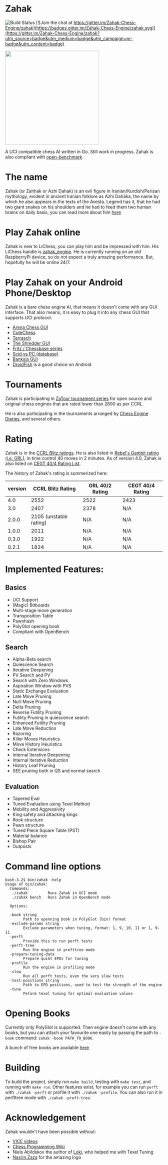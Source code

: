 # Zahak

![Build Status](https://github.com/amanjpro/zahak/workflows/Go/badge.svg) [![Join the chat at https://gitter.im/Zahak-Chess-Engine/zahak](https://badges.gitter.im/Zahak-Chess-Engine/zahak.svg)](https://gitter.im/Zahak-Chess-Engine/zahak?utm_source=badge&utm_medium=badge&utm_campaign=pr-badge&utm_content=badge)

<img src="zahak_logo.svg" width="300"/>


A UCI compatible chess AI written in Go. Still work in progress. Zahak is also
compliant with [open-benchmark](https://github.com/AndyGrant/OpenBench).

# The name

Zahak (or Zahhak or Azhi Dahak) is an evil figure in Iranian/Kurdish/Perisan
mythology, evident in ancient Iranian folklore as Azhi Dahāka, the name by
which he also appears in the texts of the Avesta.  Legend has it, that he had two
giant snakes on his shoulders and he had to feed them two human brains on
daily basis, you can read more about him
[here](https://en.wikipedia.org/wiki/Zahhak)

# Play Zahak online

Zahak is new to LiChess, you can play him and be impressed with him. His
LiChess handle is [zahak_engine](https://lichess.org/@/zahak_engine). He is
currently running on an old RaspberryPi device, so do not expect a truly
amazing performance. But, hopefully he will be online 24/7.

# Play Zahak on your Android Phone/Desktop

Zahak is a bare chess engine AI, that means it doesn't come with any GUI
interface.  That also means, it is easy to plug it into any chess GUI that
supports UCI protocol.

- [Arena Chess GUI](http://www.playwitharena.de/)
- [CuteChess](https://cutechess.com/)
- [Tarrasch](https://www.triplehappy.com/)
- [The Shredder GUI](https://www.shredderchess.com/)
- [Fritz / Chessbase series](https://en.chessbase.com/)
- [Scid vs PC (database)](http://scidvspc.sourceforge.net/)
- [Banksia GUI](https://banksiagui.com/)
- [DroidFish](https://play.google.com/store/apps/details?id=org.petero.droidfish) is a good choice on Android

# Tournaments

Zahak is participating in [ZaTour tournament series](https://zatour.amanj.me) for open source and original chess engines
that are rated lower than 2800 as per CCRL.

He is also participating in the tournaments arranged by [Chess Engine
Diaries](https://chessengines.blogspot.com/), and several others.

# Rating

Zahak is in the [CCRL Blitz ratings](https://ccrl.chessdom.com/ccrl/404/). He
is also listed in [Rebel's Gambit rating (i.e.
GRL)](http://rebel13.nl/grl-40-2.html), in time control 40 moves in 2 minutes.
As of version 4.0, Zahak is also listed on [CEGT 40/4 Rating
List](http://www.cegt.net/blitz.htm).

The history of Zahak's rating is summerized here:

| **version** |    **CCRL Blitz Rating**     |   **GRL 40/2 Rating**   |   **CEGT 40/4 Rating**    |
|-------------|------------------------------|-------------------------|---------------------------|
| 4.0         | 2552                         | 2522                    | 2423                      |
| 3.0         | 2407                         | 2378                    | N/A                       |
| 2.0.0       | 2105 (unstable rating)       | N/A                     | N/A                       |
| 1.0.0       | 2011                         | N/A                     | N/A                       |
| 0.3.0       | 1922                         | N/A                     | N/A                       |
| 0.2.1       | 1824                         | N/A                     | N/A                       |



# Implemented Features:

## Basics

- UCI Support
- (Magic) Bitboards
- Multi-stage move generation
- Transposition Table
- Pawnhash
- PolyGlot opening book
- Compliant with OpenBench

## Search

- Alpha-Beta search
- Quiescence Search
- Iterative Deepening
- PV Search and PV
- Search with Zero Windows
- Aspiration Window with PVS
- Static Exchange Evaluation
- Late Move Pruning
- Null-Move Pruning
- Delta Pruning
- Reverse Futility Pruning
- Futility Pruning in quiescence search
- Enhanced Futility Pruning
- Late Move Reduction
- Razoring
- Killer Moves Heuristics
- Move History Heuristics
- Check Extensions
- Internal Iterative Deepening
- Internal Iterative Reduction
- History Leaf Pruning
- SEE pruning both in QS and normal search

## Evaluation

- Tapered Eval
- Tuned Evaluation using Texel Method
- Mobility and Aggressivity
- King safety and attacking kings
- Rook structure
- Pawn structure
- Tuned Piece Square Table (PST)
- Material balance
- Bishop Pair
- Outposts

# Command line options

```
bash-3.2$ bin/zahak -help
Usage of bin/zahak:
  Commands:
   ./zahak         Runs Zahak in UCI mode
   ./zahak bench   Runs Zahak in OpenBench mode
   
  Options:
  
  -book string
        Path to openning book in PolyGlot (bin) format
  -exclude-params string
        Exclude parameters when tuning, format: 1, 9, 10, 11 or 1, 9-11
  -perft
        Provide this to run perft tests
  -perft-tree
        Run the engine in prefttree mode
  -prepare-tuning-data
        Prepare quiet EPDs for tuning
  -profile
        Run the engine in profiling mode
  -slow
        Run all perft tests, even the very slow tests
  -test-positions string
        Path to EPD positions, used to test the strength of the engine
  -tune
        Peform texel tuning for optimal evaluation values
```

# Opening Books

Currently only PolyGlot is supported. Then engine doesn't come with any books,
but you can attach your favourite one easily by passing the path to `-book`
command: `zahak -book PATH_TO_BOOK`.

A bunch of free books are available [here](https://github.com/michaeldv/donna_opening_books)

# Building

To build the project, simply run `make build`, testing with `make test`, and running with `make run`.
Other features exist, for example you can run `perft` with `./zahak -perft` or profile it with `./zahak -profile`.
You can also run it in perfttree mode with `./zahak -preft-tree`.

# Acknowledgement

Zahak wouldn't have been possible without:
- [VICE videos](https://www.youtube.com/playlist?list=PLZ1QII7yudbc-Ky058TEaOstZHVbT-2hg)
- [Chess Programming Wiki](https://www.chessprogramming.org/)
- Niels Abildskov the author of [Loki](https://github.com/BimmerBass/Loki), who helped me with Texel Tuning
- [Nasrin Zaza](https://www.linkedin.com/in/nasrin-zaza/) for the amazing logo
